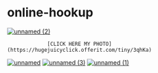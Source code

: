 # online-hookup
[![unnamed (2)](https://github.com/onlinehuckup/online-hookup/assets/147734855/3c62a9ea-9d8d-4cc3-a876-8bddb8dd7616)](https://hugejuicyclick.offerit.com/tiny/3qhKa)

                 [CLICK HERE MY PHOTO](https://hugejuicyclick.offerit.com/tiny/3qhKa)
[![unnamed](https://github.com/onlinehuckup/online-hookup/assets/147734855/bc7dc2a1-dc12-47ea-8eb5-12c2c9223145)](https://hugejuicyclick.offerit.com/tiny/3qhKa)
[![unnamed (3)](https://github.com/onlinehuckup/online-hookup/assets/147734855/3b6db66b-936a-4b30-afc3-ca312e5207ae)](https://hugejuicyclick.offerit.com/tiny/3qhKa)
[![unnamed (1)](https://github.com/onlinehuckup/online-hookup/assets/147734855/893711cc-f09e-4ae3-b7f2-a39ed750f30f)](https://hugejuicyclick.offerit.com/tiny/3qhKa)
